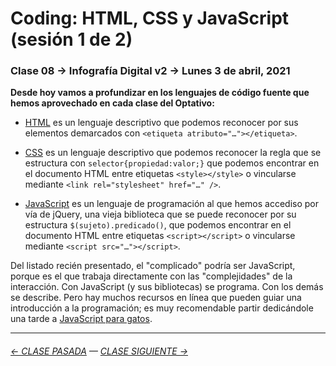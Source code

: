 # Coding: HTML, CSS y JavaScript (sesión 1 de 2)

### Clase 08 → Infografía Digital v2 → Lunes 3 de abril, 2021 

**Desde hoy vamos a profundizar en los lenguajes de código fuente que hemos aprovechado en cada clase del Optativo:**

- [HTML](https://github.com/profesorfaco/dno075-2021/wiki/HTML) es un lenguaje descriptivo que podemos reconocer por sus elementos demarcados con `<etiqueta atributo="…"></etiqueta>`.

- [CSS](https://github.com/profesorfaco/dno075-2021/wiki/CSS) es un lenguaje descriptivo que podemos reconocer la regla que se estructura con `selector{propiedad:valor;}` que podemos encontrar en el documento HTML entre etiquetas `<style></style>` o vincularse mediante `<link rel="stylesheet" href="…" />`.

- [JavaScript](https://github.com/profesorfaco/dno075-2021/wiki/JavaScript) es un lenguaje de programación al que hemos accediso por vía de jQuery, una vieja biblioteca que se puede reconocer por su estructura `$(sujeto).predicado()`, que podemos encontrar en el documento HTML entre etiquetas `<script></script>` o vincularse mediante `<script src="…"></script>`.

Del listado recién presentado, el "complicado" podría ser JavaScript, porque es el que trabaja directamente con las "complejidades" de la interacción. Con JavaScript (y sus bibliotecas) se programa. Con los demás se describe. Pero hay muchos recursos en línea que pueden guiar una introducción a la programación; es muy recomendable partir dedicándole una tarde a [JavaScript para gatos](https://jsparagatos.com/).

- - - - - - - -

###### [← CLASE PASADA](https://github.com/profesorfaco/dno075-2021/tree/main/clase-07) — [CLASE SIGUIENTE →](https://github.com/profesorfaco/dno075-2021/tree/main/clase-10) 
